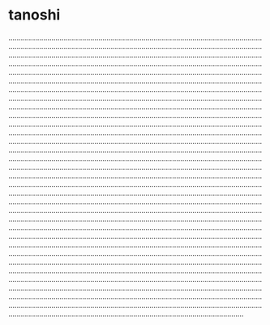 # tanoshi
...................................................................................................................................................................................................................................................................................................................................................................................................................................................................................................................................................................................................................................................................................................................................................................................................................................................................................................................................................................................................................................................................................................................................................................................................................................................................................................................................................................................................................................................................................................................................................................................................................................................................................................................................................................................................................................................................................................................................................................................................................................................................................................................................................................................................................................................................................................................................................................................................................................................................................................................................................................................................................................................................................................................................................................................................................................................................................................................................................................................................................................................................................................................................................................................................................................................................................................................................................................................................................................................................................................................................................................................................................................................................................................................................................................................................................................................................................................................................................................................................................................................................................................................................................................................................................................................